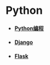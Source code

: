 # Python
 - #### [Python编程](/Python/Python编程/)
 - #### [Django](/Python/Django/)
 - #### [Flask](/Python/Flask/)